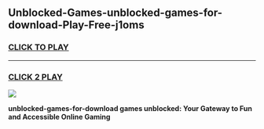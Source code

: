 
## Unblocked-Games-unblocked-games-for-download-Play-Free-j1oms
<h3>
<a href="https://premium76.site?title=unblocked-games-for-download&ref=10A">CLICK TO PLAY</a></h3>
<hr>

<h3>
<a href="https://premium76.site?title=unblocked-games-for-download&ref=10A">CLICK 2 PLAY</a>
  
</h3>

<a href="https://premium76.site?title=unblocked-games-for-download&ref=10A"><img src="https://clearcache.store/games.png"></a>


**unblocked-games-for-download games unblocked: Your Gateway to Fun and Accessible Online Gaming**
